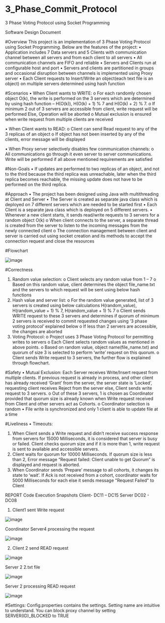 # 3_Phase_Commit_Protocol
3 Phase Voting Protocol using Socket Programming

Software Design Document

#Overview
This project is an implementation of 3 Phase Voting Protocol using Socket Programming. Below are the features of the project:
•	Application includes 7 Data servers and 5 Clients with communication channel between all servers and from each client to all servers
•	All communication channels are FIFO and reliable
•	Servers and Clients run at configurable host and port
•	Servers and clients are partitioned in groups and occasional disruption between channels is implemented using Proxy server
•	Each Client requests to Insert/Write an object(each text file is an object) on multiple servers determined using hash function

#Scenarios
•	When Client wants to WRITE:
o	For each randomly chosen object O(k), the write is performed on the 3 servers which are determined by using hash function – H(O(k)), H(O(k) + 1) % 7 and H(O(k) + 2) % 7.
o	If minimum 2 out of 3 servers are accessible from client, write request will be performed
Else, Operation will be aborted
o	Mutual exclusion is ensured when write request from multiple clients are received

•	When Client wants to READ:
o	Client can send Read request to any of the 3 replicas of an object
o	If object has not been inserted by any of the clients, error message will be displayed

•	When Proxy server selectively disables few communication channels:
o	All communications go through it even server to server communications. Write will be performed if all above mentioned requirements are satisfied

#Non-Goals
•	If updates are performed to two replicas of an object, and not to the third because the third replica was unreachable, later when the third replica becomes reachable, the missing update does not have to be performed on the third replica.

#Approach
•	The project has been designed using Java with multithreading at Client and Server
•	The Server is created as separate java class which is deployed on 7 different servers which are needed to be started first
•	Each Client is a separate java class which is deployed on 5 different servers.
•	Whenever a new client starts, it sends read/write requests to 3 servers for a random object O(k)
o	When client connects to the server, a separate thread is created from the server to listen to the incoming messages from the newly connected client 
o	The connection management between client and server is carried out using socket creation and its methods to accept the connection request and close the resources

#Flowchart


 ![image](https://user-images.githubusercontent.com/46851071/110028489-2c27e100-7ce8-11eb-8a4b-96985ea2a2c8.png)


#Correctness
1.	Random value selection:
o	Client selects any random value from 1 – 7
o	Based on this random value, client determines the object file_name.txt and the servers to which request will be sent using below hash functions
2.	Hash value and server list:
o	For the random value generated, list of 3 servers is created using below calculations
H(random_value), H(random_value + 1) % 7, H(random_value + 1) % 7
o	Client sends WRITE request to these 3 servers and determines if quorum of minimum 2 servers is received to commit requested changes using ‘3 phase voting protocol’ explained below
o	If less than 2 servers are accessible, the changes are aborted
3.	Voting Protocol:
o	Project uses 3 Phase Voting Protocol for permitting writes to servers
o	Each Client selects random values as mentioned in above points.
o	Based on random value, object name(file_name.txt) and quorum of size 3 is selected to perform ‘write’ request on this quorum.
o	Client sends Write request to 3 servers, the further flow is explained through flowchart.

#Safety
•	Mutual Exclusion: 
Each Server receives Write/Insert request from multiple clients. If previous request is already in process, and other client has already received ‘Grant’ from the server, the server state is ‘Locked’, requesting client receives Reject from the server else, Client sends write request to 3 servers.
o	Out of these 3 servers, 1 is chosen as Coordinator provided that quorum size is already known when Write request received from Client and other servers act as Cohorts.
o	Coordinator selection is random
•	File write is synchronized and only 1 client is able to update file at a time

#Liveliness
•	Timeouts:
1.	When Client sends a Write request and didn’t receive success response from servers for 15000 Milliseconds, it is considered that server is busy or failed. Client checks quorum size and if it is more than 1, write request is sent to available and accessible servers.
2.	Client waits for quorum for 10000 Milliseconds. If quorum size is less than 2, Error message “Request failed: Client unable to get Quorum” is displayed and request is aborted.
3.	When Coordinator sends ‘Prepare’ message to all cohorts, it changes its state to ‘wait’. If Ack is not received from a cohort, coordinator waits for 5000 Milliseconds for each else it sends message "Request Failed" to Client

REPORT
Code Execution Snapshots
Client-  DC11 – DC15
Server DC02 - DC08 
1.	Client1 sent Write request 

  ![image](https://user-images.githubusercontent.com/46851071/110028649-5d081600-7ce8-11eb-9637-3c906d8cfaa7.png)

Coordinator Server4 processing the request

 ![image](https://user-images.githubusercontent.com/46851071/110028668-62fdf700-7ce8-11eb-89f5-30cd29226903.png)

2.	Client 2 send READ request

 ![image](https://user-images.githubusercontent.com/46851071/110028683-685b4180-7ce8-11eb-83da-471453f8f55c.png)

Server 2 2.txt file

 ![image](https://user-images.githubusercontent.com/46851071/110028695-6c875f00-7ce8-11eb-8901-7b07428dbebd.png)

Server 2 processing READ request

 ![image](https://user-images.githubusercontent.com/46851071/110028709-727d4000-7ce8-11eb-85ac-56eb02d37d43.png)

#Settings:
Config.properties contains the settings.
Setting name are intuitive to understand.
You can block proxy channel by setting SERVER(ID)_BLOCKED to TRUE
